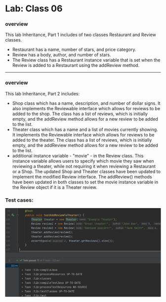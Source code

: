 # Lab: Class 06


### overview 
 This lab Inheritance, Part 1 includes of two classes Restaurant and Review classes. 
 * Restaurant has a name, number of stars, and price category.
 * Review has a body, author, and number of stars.
 * The Review class has a Restaurant instance variable that is set when the Review is added to a Restaurant using the addReview method. 
-----------------------
### overview
This lab Inheritance, Part 2 includes:
*  Shop class which has a name, description, and number of dollar signs. It also implements the Reviewable interface which allows for reviews to be added to the shop. The class has a list of reviews, which is initially empty, and the addReview method allows for a new review to be added to the list.
* Theater class which has a name and a list of movies currently showing. It implements the Reviewable interface which allows for reviews to be added to the theater. The class has a list of reviews, which is initially empty, and the addReview method allows for a new review to be added to the list.
* additional instance variable - "movie" - in the Review class. This instance variable allows users to specify which movie they saw when reviewing a theater, while not requiring it when reviewing a Restaurant or a Shop.
The updated Shop and Theater classes have been updated to implement the modified Review interface. The addReview() methods have been updated in both classes to set the movie instance variable in the Review object if it is a Theater review.

### Test cases:
![](lab7.PNG)
